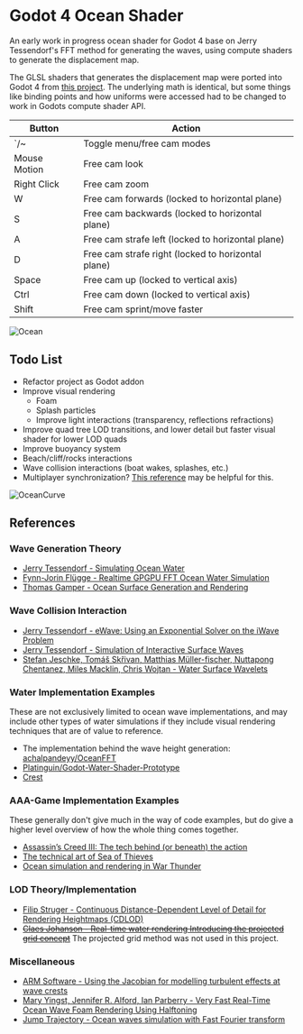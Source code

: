# Godot 4 Ocean Shader
An early work in progress ocean shader for Godot 4 base on Jerry Tessendorf's
FFT method for generating the waves, using compute shaders to generate the
displacement map.

The GLSL shaders that generates the displacement map were ported into Godot 4
from [this project](https://github.com/achalpandeyy/OceanFFT). The underlying
math is identical, but some things like binding points and how uniforms were
accessed had to be changed to work in Godots compute shader API.

|  Button  |  Action  |
| --- | --- |
|  `/~  |  Toggle menu/free cam modes|
|  Mouse Motion  |  Free cam look|
|  Right Click  |  Free cam zoom|
|  W  |  Free cam forwards (locked to horizontal plane)|
|  S  |  Free cam backwards (locked to horizontal plane)|
|  A  |  Free cam strafe left (locked to horizontal plane)|
|  D  |  Free cam strafe right (locked to horizontal plane)|
|  Space  |  Free cam up (locked to vertical axis)|
|  Ctrl  |  Free cam down (locked to vertical axis)|
|  Shift  |  Free cam sprint/move faster|

![Ocean](https://user-images.githubusercontent.com/118585625/212502974-757f7f29-684a-4821-a280-bf406ce1ffe6.png)

## Todo List
- Refactor project as Godot addon
- Improve visual rendering
  - Foam
  - Splash particles
  - Improve light interactions (transparency, reflections refractions)
- Improve quad tree LOD transitions, and lower detail but faster visual shader for lower LOD quads
- Improve buoyancy system
- Beach/cliff/rocks interactions
- Wave collision interactions (boat wakes, splashes, etc.)
- Multiplayer synchronization? [This reference](https://developer.download.nvidia.com/assets/gameworks/downloads/regular/events/cgdc15/CGDC2015_ocean_simulation_en.pdf) may be helpful for this.

![OceanCurve](https://user-images.githubusercontent.com/118585625/212503106-9f6eb378-9d6d-4d5e-8fbf-f058a857088b.png)

## References
### Wave Generation Theory
- [Jerry Tessendorf - Simulating Ocean Water](https://people.computing.clemson.edu/~jtessen/reports/papers_files/coursenotes2004.pdf)
- [Fynn-Jorin Flügge - Realtime GPGPU FFT Ocean Water Simulation](https://tore.tuhh.de/bitstream/11420/1439/1/GPGPU_FFT_Ocean_Simulation.pdf)
- [Thomas Gamper - Ocean Surface Generation and Rendering](https://www.cg.tuwien.ac.at/research/publications/2018/GAMPER-2018-OSG/GAMPER-2018-OSG-thesis.pdf)

### Wave Collision Interaction
- [Jerry Tessendorf - eWave: Using an Exponential Solver on the iWave Problem](https://people.computing.clemson.edu/~jtessen/reports/papers_files/ewavealgorithm.pdf)
- [Jerry Tessendorf - Simulation of Interactive Surface Waves](https://people.computing.clemson.edu/~jtessen/reports/papers_files/SimInterSurfWaves.pdf)
- [Stefan Jeschke, Tomáš Skřivan, Matthias Müller-fischer, Nuttapong Chentanez, Miles Macklin, Chris Wojtan - Water Surface Wavelets](https://dl.acm.org/doi/pdf/10.1145/3197517.3201336)

### Water Implementation Examples
These are not exclusively limited to ocean wave implementations, and may
include other types of water simulations if they include visual rendering
techniques that are of value to reference.

- The implementation behind the wave height generation: [achalpandeyy/OceanFFT](https://github.com/achalpandeyy/OceanFFT)
- [Platinguin/Godot-Water-Shader-Prototype](https://github.com/Platinguin/Godot-Water-Shader-Prototype/)
- [Crest](https://github.com/wave-harmonic/crest)

### AAA-Game Implementation Examples
These generally don't give much in the way of code examples, but do give
a higher level overview of how the whole thing comes together.

- [Assassin’s Creed III: The tech behind (or beneath) the action](https://www.fxguide.com/fxfeatured/assassins-creed-iii-the-tech-behind-or-beneath-the-action/)
- [The technical art of Sea of Thieves](https://dl.acm.org/doi/10.1145/3214745.3214820)
- [Ocean simulation and rendering in War Thunder](https://developer.download.nvidia.com/assets/gameworks/downloads/regular/events/cgdc15/CGDC2015_ocean_simulation_en.pdf)

### LOD Theory/Implementation
- [Filip Struger - Continuous Distance-Dependent Level of Detail for Rendering Heightmaps (CDLOD)](https://github.com/fstrugar/CDLOD/blob/master/cdlod_paper_latest.pdf)
- ~~[Claes Johanson - Real-time water rendering Introducing the projected grid concept](https://fileadmin.cs.lth.se/graphics/theses/projects/projgrid/projgrid-lq.pdf)~~ The projected grid method was not used in this project.

### Miscellaneous
- [ARM Software - Using the Jacobian for modelling turbulent effects at wave crests](https://arm-software.github.io/opengl-es-sdk-for-android/ocean_f_f_t.html#oceanJacobian)
- [Mary Yingst, Jennifer R. Alford, Ian Parberry - Very Fast Real-Time Ocean Wave Foam Rendering Using Halftoning](https://ianparberry.com/techreports/LARC-2011-05.pdf)
- [Jump Trajectory - Ocean waves simulation with Fast Fourier transform](https://www.youtube.com/watch?v=kGEqaX4Y4bQ)
